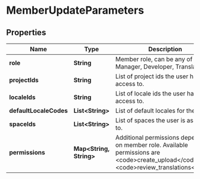 

# MemberUpdateParameters

## Properties

Name | Type | Description | Notes
------------ | ------------- | ------------- | -------------
**role** | **String** | Member role, can be any of of Manager, Developer, Translator |  [optional]
**projectIds** | **String** | List of project ids the user has access to.  |  [optional]
**localeIds** | **String** | List of locale ids the user has access to. |  [optional]
**defaultLocaleCodes** | **List&lt;String&gt;** | List of default locales for the user. |  [optional]
**spaceIds** | **List&lt;String&gt;** | List of spaces the user is assigned to. |  [optional]
**permissions** | **Map&lt;String, String&gt;** | Additional permissions depending on member role. Available permissions are &lt;code&gt;create_upload&lt;/code&gt; and &lt;code&gt;review_translations&lt;/code&gt; |  [optional]



